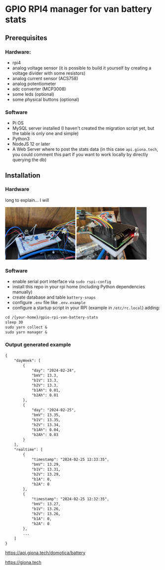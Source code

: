 # GPIO RPI4 manager for van battery stats

## Prerequisites

### Hardware:

- rpi4
- analog voltage sensor (it is possible to build it yourself by creating a voltage divider with some resistors)
- analog current sensor (ACS758)
- analog potentiometer
- adc converter (MCP3008)
- some leds (optional)
- some physical buttons (optional)

### Software

- Pi OS
- MySQL server installed (I haven't created the migration script yet, but the table is only one and simple)
- Python3
- NodeJS 12 or later
- A Web Server where to post the stats data (in this case `api.giona.tech`, you could comment this part if you want to work locally by directly querying the db)

## Installation

### Hardware

long to explain... I will

<img src="res/breadboard.jpg" alt="BreadBoard conncetions" width="45%"/> <img src="res/rpi4.jpg" alt="RPI4 conncetions" width="45%"/>

### Software

- enable serial port interface via `sudo rspi-config`
- install this repo in your rpi home (including Python dependencies manually)
- create database and table `battery-snaps`
- configure `.env` file like `.env.example`
- configure a startup script in your RPI (example in `/etc/rc.local`) adding:

```
cd /{your-home}/gpio-rpi-van-battery-stats
sleep 30
sudo yarn collect &
sudo yarn manager &
```

### Output generated example

```
{
    "dayWeek": [
        {
            "day": "2024-02-24",
            "bmV": 13.3,
            "b1V": 13.3,
            "b2V": 13.3,
            "b1Ah": 0.01,
            "b2Ah": 0.01
        },
        {
            "day": "2024-02-25",
            "bmV": 13.35,
            "b1V": 13.35,
            "b2V": 13.34,
            "b1Ah": 0.04,
            "b2Ah": 0.03
        }
    ],
    "realtime": [
        {
            "timestamp": "2024-02-25 12:33:35",
            "bmV": 13.29,
            "b1V": 13.31,
            "b2V": 13.29,
            "b1A": 0,
            "b2A": 0
        },
        {
            "timestamp": "2024-02-25 12:32:35",
            "bmV": 13.27,
            "b1V": 13.26,
            "b2V": 13.26,
            "b1A": 0,
            "b2A": 0
        },
        ...
    ]
}
```

https://api.giona.tech/domotica/battery

https://giona.tech
